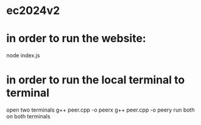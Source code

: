 # ec2024v2
# in order to run the website:
node index.js
# in order to run the local terminal to terminal
open two terminals
g++ peer.cpp -o peerx
g++ peer.cpp -o peery
run both on both terminals





